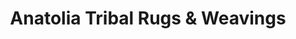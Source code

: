 ---
title: "Anatolia Tribal Rugs & Weavings"
url: /woodstock/anatolia-tribal-rugs-and-weavings/
shop: carpet
---